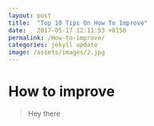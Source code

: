 ```yaml
---
layout: post
title:  "Top 10 Tips On How To Improve"
date:   2017-05-17 12:11:53 +0150
permalink: /How-to-improve/
categories: jekyll update
image: /assets/images/2.jpg
---
```


<h1>How to improve</h1>

<p>
<blockquote>Hey there</blockquote>
</p>